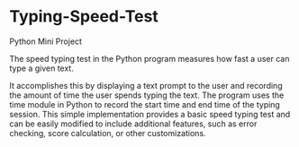 # Typing-Speed-Test
Python Mini Project

The speed typing test in the Python program measures how fast a user can type a given text. 

It accomplishes this by displaying a text prompt to the user and recording the amount of time the user spends typing the text. The program uses the time module in Python to record the start time and end time of the typing session.
This simple implementation provides a basic speed typing test and can be easily modified to include additional features, such as error checking, score calculation, or other customizations.
